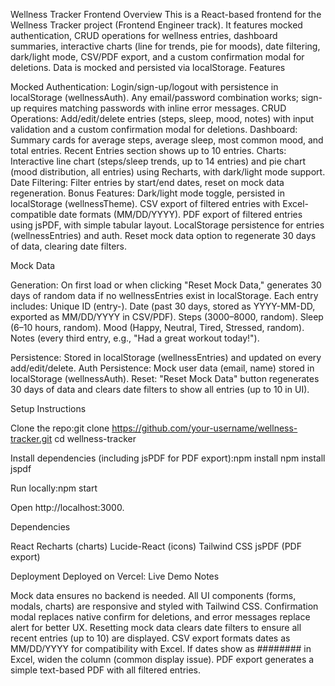 Wellness Tracker Frontend
Overview
This is a React-based frontend for the Wellness Tracker project (Frontend Engineer track). It features mocked authentication, CRUD operations for wellness entries, dashboard summaries, interactive charts (line for trends, pie for moods), date filtering, dark/light mode, CSV/PDF export, and a custom confirmation modal for deletions. Data is mocked and persisted via localStorage.
Features

Mocked Authentication: Login/sign-up/logout with persistence in localStorage (wellnessAuth). Any email/password combination works; sign-up requires matching passwords with inline error messages.
CRUD Operations: Add/edit/delete entries (steps, sleep, mood, notes) with input validation and a custom confirmation modal for deletions.
Dashboard: Summary cards for average steps, average sleep, most common mood, and total entries. Recent Entries section shows up to 10 entries.
Charts: Interactive line chart (steps/sleep trends, up to 14 entries) and pie chart (mood distribution, all entries) using Recharts, with dark/light mode support.
Date Filtering: Filter entries by start/end dates, reset on mock data regeneration.
Bonus Features:
Dark/light mode toggle, persisted in localStorage (wellnessTheme).
CSV export of filtered entries with Excel-compatible date formats (MM/DD/YYYY).
PDF export of filtered entries using jsPDF, with simple tabular layout.
LocalStorage persistence for entries (wellnessEntries) and auth.
Reset mock data option to regenerate 30 days of data, clearing date filters.



Mock Data

Generation: On first load or when clicking "Reset Mock Data," generates 30 days of random data if no wellnessEntries exist in localStorage. Each entry includes:
Unique ID (entry-<index>).
Date (past 30 days, stored as YYYY-MM-DD, exported as MM/DD/YYYY in CSV/PDF).
Steps (3000–8000, random).
Sleep (6–10 hours, random).
Mood (Happy, Neutral, Tired, Stressed, random).
Notes (every third entry, e.g., "Had a great workout today!").


Persistence: Stored in localStorage (wellnessEntries) and updated on every add/edit/delete.
Auth Persistence: Mock user data (email, name) stored in localStorage (wellnessAuth).
Reset: "Reset Mock Data" button regenerates 30 days of data and clears date filters to show all entries (up to 10 in UI).

Setup Instructions

Clone the repo:git clone https://github.com/your-username/wellness-tracker.git
cd wellness-tracker


Install dependencies (including jsPDF for PDF export):npm install
npm install jspdf


Run locally:npm start

Open http://localhost:3000.

Dependencies

React
Recharts (charts)
Lucide-React (icons)
Tailwind CSS
jsPDF (PDF export)

Deployment
Deployed on Vercel: Live Demo
Notes

Mock data ensures no backend is needed.
All UI components (forms, modals, charts) are responsive and styled with Tailwind CSS.
Confirmation modal replaces native confirm for deletions, and error messages replace alert for better UX.
Resetting mock data clears date filters to ensure all recent entries (up to 10) are displayed.
CSV export formats dates as MM/DD/YYYY for compatibility with Excel. If dates show as ######## in Excel, widen the column (common display issue).
PDF export generates a simple text-based PDF with all filtered entries.